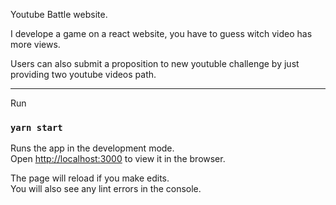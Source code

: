 Youtube Battle website.

I develope a game on a react website, you have to guess witch video has more views.

Users can also submit a proposition to new youtuble challenge by just providing two youtube videos path.


------------------
Run

### `yarn start`

Runs the app in the development mode.<br />
Open [http://localhost:3000](http://localhost:3000) to view it in the browser.

The page will reload if you make edits.<br />
You will also see any lint errors in the console.
